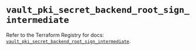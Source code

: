 # `vault_pki_secret_backend_root_sign_intermediate`

Refer to the Terraform Registry for docs: [`vault_pki_secret_backend_root_sign_intermediate`](https://registry.terraform.io/providers/hashicorp/vault/4.1.0/docs/resources/pki_secret_backend_root_sign_intermediate).
